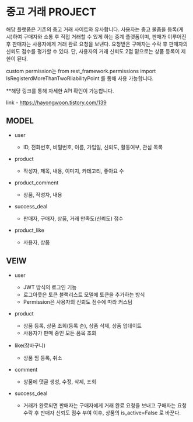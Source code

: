 # 중고 거래 PROJECT
해당 플랫폼은 기존의 중고 거래 사이트와 유사합니다. 사용자는 중고 물품을 등록(게시)하여 구매자와 소통 후 직접 거래할 수 있게 하는 중계 플랫폼이며, 판매가 이루어진 후 판매자는 사용자에게 거래 완료 요청을 보낸다. 요청받은 구매자는 수락 후 판매자의 신뢰도 점수를 평가할 수 있다.
단, 사용자의 거래 신뢰도 2점 밑으로는 상품 등록이 제한이 된다. 

custom permission는 from rest_framework.permissions import IsRegisterdMoreThanTwoRliabilityPoint 를 통해 사용 가능합니다.

**해당 링크를 통해 자세한 API 확인이 가능합니다. 

link - https://hayongwoon.tistory.com/139

## MODEL
- user
    - ID, 전화번호, 비밀번호, 이름, 가입일, 신뢰도, 활동여부, 관심 목록
        
- product
    - 작성자, 제목, 내용, 이미지, 카테고리, 좋아요 수

- product_comment
    - 상품, 작성자, 내용

- success_deal
    - 판매자, 구매자, 상품, 거래 만족도(신뢰도) 점수

- product_like
    - 사용자, 상품


## VEIW
- user
    - JWT 방식의 로그인 기능
    - 로그아웃은 토큰 블랙리스트 모델에 토큰을 추가하는 방식
    - Permission은 사용자의 신뢰도 점수에 따라 커스텀 

- product
    - 상품 등록, 상품 조회(등록 순), 상품 삭제, 상품 업데이트
    - 사용자가 판매 중인 모든 품목 조회

- like(장바구니)
    - 상품 찜 등록, 취소

- comment
    - 상품에 댓글 생성, 수정, 삭제, 조회

- success_deal
    - 거래가 완료되면 판매자는 구매자에게 거래 완료 요청을 보내고 구매자는 요청 수락 후 판매자 신뢰도 점수 부여 이후, 상품의 is_active=False 로 바꾼다. 

